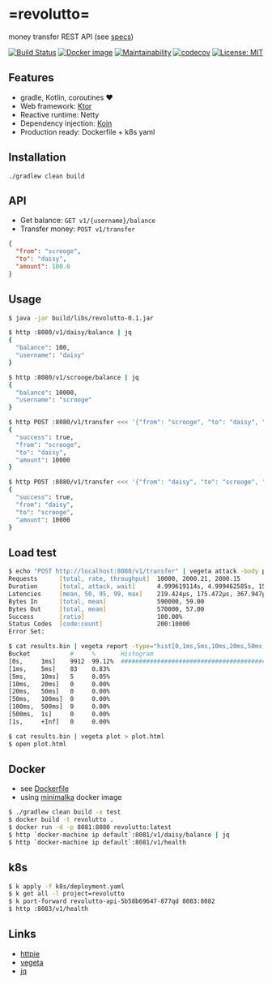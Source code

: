 # =revolutto=
money transfer REST API (see [specs](ASSIGNMENT.md))

[![Build Status](https://travis-ci.org/maslick/revolutto.svg?branch=master)](https://travis-ci.org/maslick/revolutto)
[![Docker image](https://img.shields.io/microbadger/image-size/maslick/revolutto/latest.svg)](https://cloud.docker.com/u/maslick/repository/docker/maslick/revolutto)
[![Maintainability](https://api.codeclimate.com/v1/badges/f36549893cc694d0f271/maintainability)](https://codeclimate.com/github/maslick/revolutto/maintainability)
[![codecov](https://codecov.io/gh/maslick/revolutto/branch/master/graph/badge.svg)](https://codecov.io/gh/maslick/revolutto)
[![License: MIT](https://img.shields.io/badge/License-MIT-green.svg)](https://opensource.org/licenses/MIT)


## Features
* gradle, Kotlin, coroutines :heart:
* Web framework: [Ktor](https://ktor.io/)
* Reactive runtime: Netty
* Dependency injection: [Koin](https://insert-koin.io/)
* Production ready: Dockerfile + k8s yaml

## Installation
```
./gradlew clean build
```

## API
* Get balance: ``GET v1/{username}/balance``
* Transfer money: ``POST v1/transfer``

```json
{
  "from": "scrooge",
  "to": "daisy",
  "amount": 100.0
}
```

## Usage
```zsh
$ java -jar build/libs/revolutto-0.1.jar

$ http :8080/v1/daisy/balance | jq
{
  "balance": 100,
  "username": "daisy"
}

$ http :8080/v1/scrooge/balance | jq
{
  "balance": 10000,
  "username": "scrooge"
}

$ http POST :8080/v1/transfer <<< '{"from": "scrooge", "to": "daisy", "amount": 10000.0}' | jq
{
  "success": true,
  "from": "scrooge",
  "to": "daisy",
  "amount": 10000
}

$ http POST :8080/v1/transfer <<< '{"from": "daisy", "to": "scrooge", "amount": 10000.0}' | jq
{
  "success": true,
  "from": "daisy",
  "to": "scrooge",
  "amount": 10000
}
```

## Load test
```zsh
$ echo "POST http://localhost:8080/v1/transfer" | vegeta attack -body payload.json -header="Content-Type: application/json" -rate=2000 -duration=5s | tee results.bin | vegeta report
Requests      [total, rate, throughput]  10000, 2000.21, 2000.15
Duration      [total, attack, wait]      4.999619114s, 4.999462585s, 156.529µs
Latencies     [mean, 50, 95, 99, max]    219.424µs, 175.472µs, 367.947µs, 814.346µs, 6.17098ms
Bytes In      [total, mean]              590000, 59.00
Bytes Out     [total, mean]              570000, 57.00
Success       [ratio]                    100.00%
Status Codes  [code:count]               200:10000
Error Set:

$ cat results.bin | vegeta report -type="hist[0,1ms,5ms,10ms,20ms,50ms,100ms,500ms,1000ms]"
Bucket           #     %       Histogram
[0s,     1ms]    9912  99.12%  ##########################################################################
[1ms,    5ms]    83    0.83%
[5ms,    10ms]   5     0.05%
[10ms,   20ms]   0     0.00%
[20ms,   50ms]   0     0.00%
[50ms,   100ms]  0     0.00%
[100ms,  500ms]  0     0.00%
[500ms,  1s]     0     0.00%
[1s,     +Inf]   0     0.00%

$ cat results.bin | vegeta plot > plot.html
$ open plot.html
```

## Docker
* see [Dockerfile](Dockerfile)
* using [minimalka](https://github.com/maslick/minimalka) docker image
```zsh
$ ./gradlew clean build -x test
$ docker build -t revolutto .
$ docker run -d -p 8081:8080 revolutto:latest
$ http `docker-machine ip default`:8081/v1/daisy/balance | jq
$ http `docker-machine ip default`:8081/v1/health
```

## k8s
```zsh
$ k apply -f k8s/deployment.yaml
$ k get all -l project=revolutto
$ k port-forward revolutto-api-5b58b69647-877qd 8083:8082
$ http :8083/v1/health
```

## Links
* [httpie](https://httpie.org/)
* [vegeta](https://github.com/tsenart/vegeta)
* [jq](https://stedolan.github.io/jq/)